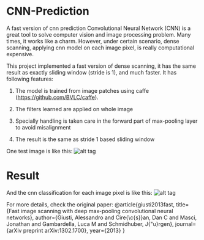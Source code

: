 # CNN-Prediction
A fast version of cnn prediction
Convolutional Neural Network (CNN) is a great tool to solve computer vision and image processing problem. 
Many times, it works like a charm. However, under certain scenario, dense scanning, applying cnn model on 
each image pixel, is really computational expensive.

This project implemented a fast version of dense scanning, it has the same result as exactly sliding window (stride is 1),
and much faster. It has following features:

1. The model is trained from image patches using caffe (https://github.com/BVLC/caffe).

2. The filters learned are applied on whole image

3. Specially handling is taken care in the forward part of max-pooling layer to avoid misalignment

4. The result is the same as stride 1 based sliding window


One test image is like this:
![alt tag](https://raw.githubusercontent.com/fujun-liu/CNN-Prediction/master/Bmal1%20WT%2317-3_1.jpg)

# Result
And the cnn classification for each image pixel is like this:
![alt tag](https://raw.githubusercontent.com/fujun-liu/CNN-Prediction/master/edgemap.png)


For more details, check the original paper:
@article{giusti2013fast,
  title={Fast image scanning with deep max-pooling convolutional neural networks},
  author={Giusti, Alessandro and Cire{\c{s}}an, Dan C and Masci, Jonathan and Gambardella, Luca M and Schmidhuber, J{\"u}rgen},
  journal={arXiv preprint arXiv:1302.1700},
  year={2013}
}


